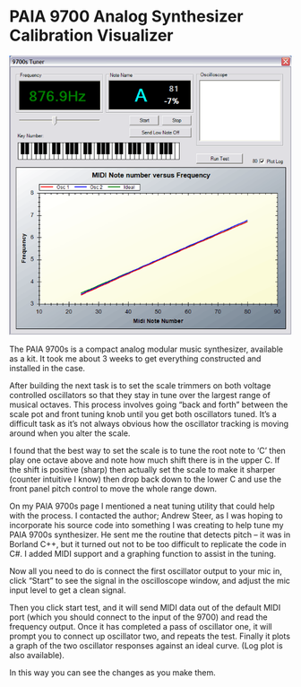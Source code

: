# PAIA 9700 Analog Synthesizer Calibration Visualizer

![Screenshot](/Pictures/UI.gif)

The PAIA 9700s is a compact analog modular music synthesizer, available as a kit. It took me about 3 weeks to get everything constructed and installed in the case.

After building the next task is to set the scale trimmers on both voltage controlled oscillators so that they stay in tune over the largest range of musical octaves. This process involves going “back and forth” between the scale pot and front tuning knob until you get both oscillators tuned. It’s a difficult task as it’s not always obvious how the oscillator tracking is moving around when you alter the scale.

I found that the best way to set the scale is to tune the root note to ‘C’ then play one octave above and note how much shift there is in the upper C. If the shift is positive (sharp) then actually set the scale to make it sharper (counter intuitive I know) then drop back down to the lower C and use the front panel pitch control to move the whole range down.

On my PAIA 9700s page I mentioned a neat tuning utility that could help with the process. I contacted the author; Andrew Steer, as I was hoping to incorporate his source code into something I was creating to help tune my PAIA 9700s synthesizer. He sent me the routine that detects pitch – it was in Borland C++, but it turned out not to be too difficult to replicate the code in C#. I added MIDI support and a graphing function to assist in the tuning.

Now all you need to do is connect the first oscillator output to your mic in, click “Start” to see the signal in the oscilloscope window, and adjust the mic input level to get a clean signal.

Then you click start test, and it will send MIDI data out of the default MIDI port (which you should connect to the input of the 9700) and read the frequency output. 
Once it has completed a pass of oscillator one, it will prompt you to connect up oscillator two, and repeats the test. Finally it plots a graph of the two oscillator responses against an ideal curve. (Log plot is also available).

In this way you can see the changes as you make them.
